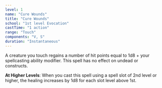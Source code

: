 ```yaml
---
level: 1
name: "Cure Wounds"
title: "Cure Wounds"
school: "1st level Evocation"
castTime: "1 action"
range: "Touch"
components: "V, S"
duration: "Instantaneous"
---
```


A creature you touch regains a number of hit points equal to 1d8 + your spellcasting ability modifier. This spell has no effect on undead or constructs.

**At Higher Levels**: When you cast this spell using a spell slot of 2nd level or higher, the healing increases by 1d8 for each slot level above 1st.

